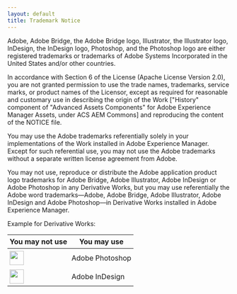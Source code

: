 ```yaml
---
layout: default
title: Trademark Notice
---
```


Adobe, Adobe Bridge, the Adobe Bridge logo, Illustrator, the Illustrator logo, InDesign, the InDesign logo, Photoshop, and the Photoshop logo are either registered trademarks or trademarks of Adobe Systems Incorporated in the United States and/or other countries.

In accordance with Section 6 of the License (Apache License Version 2.0), you are not granted permission to use the trade names, trademarks, service marks, or product names of the Licensor, except as required for reasonable and customary use in describing the origin of the Work ["History" component of "Advanced Assets Components" for Adobe Experience Manager Assets, under ACS AEM Commons] and reproducing the content of the NOTICE file.

You may use the Adobe trademarks referentially solely in your implementations of the Work installed in Adobe Experience Manager.  Except for such referential use, you may not use the Adobe trademarks without a separate written license agreement from Adobe.

You may not use, reproduce or distribute the Adobe application product logo trademarks for Adobe Bridge, Adobe Illustrator, Adobe InDesign or Adobe Photoshop in any Derivative Works, but you may use referentially the Adobe word trademarks—Adobe, Adobe Bridge, Adobe Illustrator, Adobe InDesign and Adobe Photoshop—in Derivative Works installed in Adobe Experience Manager.

Example for Derivative Works:

<style type="text/css">
    th, td {
        padding: 5px;
    }
    table img {
        height: 2em;
    }
</style>

<table>
  <thead>
    <tr>
      <th>You may not use</th>
      <th>You may use</th>
    </tr>
  </thead>
  <tbody>
    <tr>
      <td><img src="/assets/shared/images/ps_cc_app_RGB.svg"></td>
      <td>Adobe Photoshop</td>
    </tr>
    <tr>
      <td><img src="/assets/shared/images/id_cc_app_RGB.svg"></td>
      <td>Adobe InDesign</td>
    </tr>
  </tbody>
</table>

